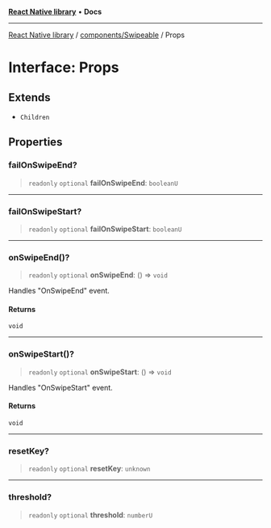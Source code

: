 [**React Native library**](../../../index.md) • **Docs**

***

[React Native library](../../../modules.md) / [components/Swipeable](../index.md) / Props

# Interface: Props

## Extends

- `Children`

## Properties

### failOnSwipeEnd?

> `readonly` `optional` **failOnSwipeEnd**: `booleanU`

***

### failOnSwipeStart?

> `readonly` `optional` **failOnSwipeStart**: `booleanU`

***

### onSwipeEnd()?

> `readonly` `optional` **onSwipeEnd**: () => `void`

Handles "OnSwipeEnd" event.

#### Returns

`void`

***

### onSwipeStart()?

> `readonly` `optional` **onSwipeStart**: () => `void`

Handles "OnSwipeStart" event.

#### Returns

`void`

***

### resetKey?

> `readonly` `optional` **resetKey**: `unknown`

***

### threshold?

> `readonly` `optional` **threshold**: `numberU`
